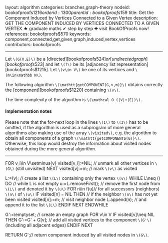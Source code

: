 layout: algorithm
categories: branches,graph-theory
nodeid: bookofproofs$1216
orderid: 1300
parentid: bookofproofs$159
title: Get the Component Induced by Vertices Connected to a Given Vertex
description: GET THE COMPONENT INDUCED BY VERTICES CONNECTED TO A GIVEN VERTEX &#9733; graduate maths &#10004; step by step &#10010; visit BookOfProofs now!
references: bookofproofs$570
keywords: component,connected,get,given,graph,induced,vertex,vertices
contributors: bookofproofs

---
Let `\(G(V,E)\)` be a [directed][bookofproofs$524] or [undirected graph][bookofproofs$523] and let `\(f\)` be its [adjacency list representation][bookofproofs$1215]. Let `\(v\in V\)` be one of its vertices and `\(m\in\mathbb N\)`. 

The following algorithm `\(\mathtt{getCOMPONENT(G,v,m)}\)` obtains correctly the [component][bookofproofs$1220] containing `\(v\)`.

The time complexity of the algorithm is `\(\mathcal O (|V|+|E|)\)`.



#### Implementation notes

Please note that the for-next loop in the lines `\(1\)` to `\(3\)` has to be omitted, if the algorithm is used as a subprogram of more general algorithms also making use of the array `\(visited\)`, e.g. the algorithm to obtain all components of a graph `\(\mathtt{getCOMPONENTS(G)}\)`. Otherwise, this loop would destroy the information about visited nodes obtained during the more general algorithm.

---

FOR v_i\in V\setminus\{v\}
visited[v_i]:=NIL; // unmark all other vertices in `\(G\)` (still unvisited)
NEXT
visited[v]:=m; // mark `\(v\)` as visited


L:=(v); // create a list `\(L\)` containing only the vertex `\(v\)`
WHILE L\neq () DO // while L is not empty
u:=L.removeFirst(); // remove the first node from `\(L\)` and denoted it by `\(u\)` 
FOR n\in f(u)// for all successors (neighbors) `\(n\)` of `\(u\)` 
IF visited[n] = NIL THEN // if the neighbor `\(n\)` has not yet been visited
visited[n]:=m; // visit neighbor node
L.append(n); // and append it to the list `\(L\)`
ENDIF
NEXT
ENDWHILE

G':=\emptyset; // create an empty graph
FOR v\in V
IF visited[v]\neq NIL THEN
G':=G' + G[v]; // add all visited vertices to the component `\(G'\)` (including all adjacent edges) 
ENDIF
NEXT

RETURN G';// return component induced by all visited nodes in `\(G\)`.
